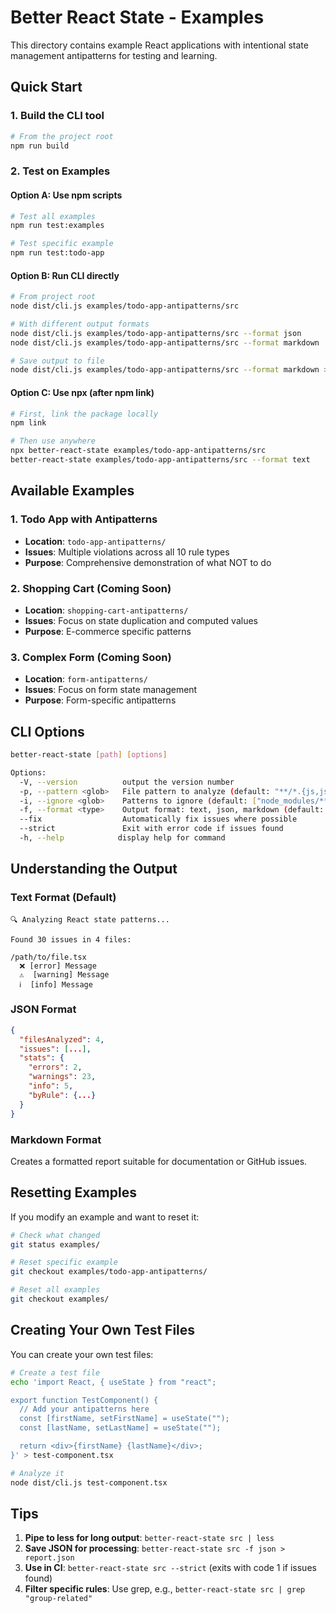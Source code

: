 # Better React State - Examples

This directory contains example React applications with intentional state management antipatterns for testing and learning.

## Quick Start

### 1. Build the CLI tool

```bash
# From the project root
npm run build
```

### 2. Test on Examples

#### Option A: Use npm scripts

```bash
# Test all examples
npm run test:examples

# Test specific example
npm run test:todo-app
```

#### Option B: Run CLI directly

```bash
# From project root
node dist/cli.js examples/todo-app-antipatterns/src

# With different output formats
node dist/cli.js examples/todo-app-antipatterns/src --format json
node dist/cli.js examples/todo-app-antipatterns/src --format markdown

# Save output to file
node dist/cli.js examples/todo-app-antipatterns/src --format markdown > report.md
```

#### Option C: Use npx (after npm link)

```bash
# First, link the package locally
npm link

# Then use anywhere
npx better-react-state examples/todo-app-antipatterns/src
better-react-state examples/todo-app-antipatterns/src --format text
```

## Available Examples

### 1. Todo App with Antipatterns

- **Location**: `todo-app-antipatterns/`
- **Issues**: Multiple violations across all 10 rule types
- **Purpose**: Comprehensive demonstration of what NOT to do

### 2. Shopping Cart (Coming Soon)

- **Location**: `shopping-cart-antipatterns/`
- **Issues**: Focus on state duplication and computed values
- **Purpose**: E-commerce specific patterns

### 3. Complex Form (Coming Soon)

- **Location**: `form-antipatterns/`
- **Issues**: Focus on form state management
- **Purpose**: Form-specific antipatterns

## CLI Options

```bash
better-react-state [path] [options]

Options:
  -V, --version          output the version number
  -p, --pattern <glob>   File pattern to analyze (default: "**/*.{js,jsx,ts,tsx}")
  -i, --ignore <glob>    Patterns to ignore (default: ["node_modules/**","dist/**","build/**"])
  -f, --format <type>    Output format: text, json, markdown (default: "text")
  --fix                  Automatically fix issues where possible
  --strict               Exit with error code if issues found
  -h, --help            display help for command
```

## Understanding the Output

### Text Format (Default)

```
🔍 Analyzing React state patterns...

Found 30 issues in 4 files:

/path/to/file.tsx
  ❌ [error] Message
  ⚠️  [warning] Message
  ℹ️  [info] Message
```

### JSON Format

```json
{
  "filesAnalyzed": 4,
  "issues": [...],
  "stats": {
    "errors": 2,
    "warnings": 23,
    "info": 5,
    "byRule": {...}
  }
}
```

### Markdown Format

Creates a formatted report suitable for documentation or GitHub issues.

## Resetting Examples

If you modify an example and want to reset it:

```bash
# Check what changed
git status examples/

# Reset specific example
git checkout examples/todo-app-antipatterns/

# Reset all examples
git checkout examples/
```

## Creating Your Own Test Files

You can create your own test files:

```bash
# Create a test file
echo 'import React, { useState } from "react";

export function TestComponent() {
  // Add your antipatterns here
  const [firstName, setFirstName] = useState("");
  const [lastName, setLastName] = useState("");

  return <div>{firstName} {lastName}</div>;
}' > test-component.tsx

# Analyze it
node dist/cli.js test-component.tsx
```

## Tips

1. **Pipe to less for long output**: `better-react-state src | less`
2. **Save JSON for processing**: `better-react-state src -f json > report.json`
3. **Use in CI**: `better-react-state src --strict` (exits with code 1 if issues found)
4. **Filter specific rules**: Use grep, e.g., `better-react-state src | grep "group-related"`
